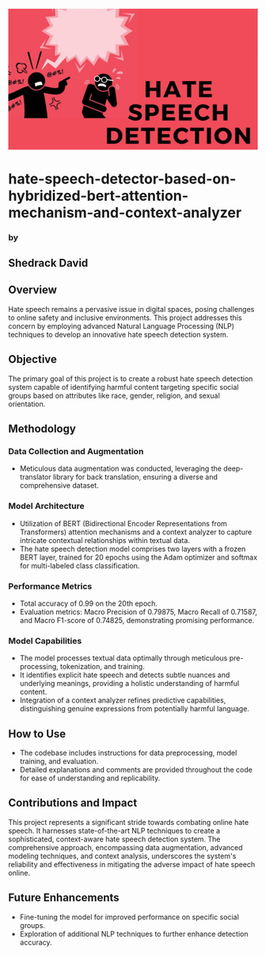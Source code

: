 ![image](maxresdefault.png)
# <centre>hate-speech-detector-based-on-hybridized-bert-attention-mechanism-and-context-analyzer</centre>
### <centre> by </centre>
## <centre> Shedrack David </centre>

## Overview

Hate speech remains a pervasive issue in digital spaces, posing challenges to online safety and inclusive environments. This project addresses this concern by employing advanced Natural Language Processing (NLP) techniques to develop an innovative hate speech detection system.

## Objective

The primary goal of this project is to create a robust hate speech detection system capable of identifying harmful content targeting specific social groups based on attributes like race, gender, religion, and sexual orientation.

## Methodology

### Data Collection and Augmentation

- Meticulous data augmentation was conducted, leveraging the deep-translator library for back translation, ensuring a diverse and comprehensive dataset.
  
### Model Architecture

- Utilization of BERT (Bidirectional Encoder Representations from Transformers) attention mechanisms and a context analyzer to capture intricate contextual relationships within textual data.
- The hate speech detection model comprises two layers with a frozen BERT layer, trained for 20 epochs using the Adam optimizer and softmax for multi-labeled class classification.

### Performance Metrics

- Total accuracy of 0.99 on the 20th epoch.
- Evaluation metrics: Macro Precision of 0.79875, Macro Recall of 0.71587, and Macro F1-score of 0.74825, demonstrating promising performance.

### Model Capabilities

- The model processes textual data optimally through meticulous pre-processing, tokenization, and training.
- It identifies explicit hate speech and detects subtle nuances and underlying meanings, providing a holistic understanding of harmful content.
- Integration of a context analyzer refines predictive capabilities, distinguishing genuine expressions from potentially harmful language.

## How to Use

- The codebase includes instructions for data preprocessing, model training, and evaluation.
- Detailed explanations and comments are provided throughout the code for ease of understanding and replicability.

## Contributions and Impact

This project represents a significant stride towards combating online hate speech. It harnesses state-of-the-art NLP techniques to create a sophisticated, context-aware hate speech detection system.
The comprehensive approach, encompassing data augmentation, advanced modeling techniques, and context analysis, underscores the system's reliability and effectiveness in mitigating the adverse impact of hate speech online.

## Future Enhancements

- Fine-tuning the model for improved performance on specific social groups.
- Exploration of additional NLP techniques to further enhance detection accuracy.

